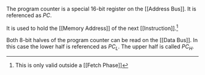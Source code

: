 The program counter is a special 16-bit register on the [[Address Bus]].
It is referenced as $PC$.

It is used to hold the [[Memory Address]] of the next [[Instruction]].[^1]

Both 8-bit halves of the program counter can be read on the [[Data Bus]].
In this case the lower half is referenced as $PC_L$. The upper half is called $PC_H$.

[^1]: This is only valid outside a [[Fetch Phase]]
